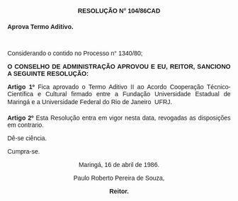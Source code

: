 <BODY>

<B><FONT FACE="Arial"><P ALIGN="CENTER">RESOLU&Ccedil;&Atilde;O N° 104/86CAD</P>
<P ALIGN="CENTER"></P>
<P ALIGN="JUSTIFY">Aprova Termo Aditivo.</P>
<P ALIGN="JUSTIFY"></P>
<P ALIGN="JUSTIFY">&nbsp;</P>
</B><P ALIGN="JUSTIFY">Considerando o contido no Processo n° 1340/80;</P>
<P ALIGN="JUSTIFY"></P>
<B><P ALIGN="JUSTIFY">O CONSELHO DE ADMINISTRA&Ccedil;&Atilde;O APROVOU E EU, REITOR, SANCIONO A SEGUINTE RESOLU&Ccedil;&Atilde;O:</P>
</B><P ALIGN="JUSTIFY"></P>
<B><P ALIGN="JUSTIFY">Artigo 1º</B>  Fica aprovado o Termo Aditivo II ao Acordo Coopera&ccedil;&atilde;o T&eacute;cnico-Cient&iacute;fica e Cultural firmado entre a Funda&ccedil;&atilde;o Universidade Estadual de Maring&aacute; e a Universidade Federal do Rio de Janeiro  UFRJ.</P>
<B><P ALIGN="JUSTIFY">Artigo 2º</B>  Esta Resolu&ccedil;&atilde;o entra em vigor nesta data, revogadas as disposi&ccedil;&otilde;es em contrario.</P>
<P ALIGN="JUSTIFY">D&ecirc;-se ci&ecirc;ncia. </P>
<P ALIGN="JUSTIFY">Cumpra-se.</P>
<P ALIGN="CENTER"></P>
<P ALIGN="CENTER">Maring&aacute;, 16 de  abril de 1986.</P>
<P ALIGN="CENTER"></P>
<P ALIGN="CENTER">Paulo Roberto Pereira de Souza,</P>
<B><P ALIGN="CENTER">Reitor.</P>
</B><P ALIGN="CENTER"></P></FONT></BODY>
